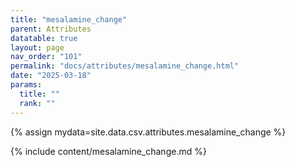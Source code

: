 ```yaml
---
title: "mesalamine_change"
parent: Attributes
datatable: true
layout: page
nav_order: "101"
permalink: "docs/attributes/mesalamine_change.html"
date: "2025-03-18"
params:
  title: ""
  rank: ""
---
```

{% assign mydata=site.data.csv.attributes.mesalamine_change %} 

{% include content/mesalamine_change.md %}
